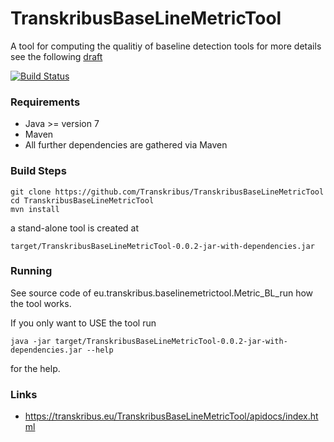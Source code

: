 # TranskribusBaseLineMetricTool
A tool for computing the qualitiy of baseline detection tools for more details see the following [draft](https://github.com/Transkribus/TranskribusBaseLineMetricTool/blob/master/line_metric_draft.pdf)

[![Build Status](http://dbis-halvar.uibk.ac.at/jenkins/buildStatus/icon?job=TranskribusBaseLineMetricTool)](http://dbis-halvar.uibk.ac.at/jenkins/job/TranskribusBaseLineMetricTool)

### Requirements
- Java >= version 7
- Maven
- All further dependencies are gathered via Maven

### Build Steps
```
git clone https://github.com/Transkribus/TranskribusBaseLineMetricTool
cd TranskribusBaseLineMetricTool
mvn install
```
a stand-alone tool is created at
```
target/TranskribusBaseLineMetricTool-0.0.2-jar-with-dependencies.jar
```
### Running
See source code of
eu.transkribus.baselinemetrictool.Metric_BL_run
how the tool works.

If you only want to USE the tool run
```
java -jar target/TranskribusBaseLineMetricTool-0.0.2-jar-with-dependencies.jar --help
```
for the help.

### Links
- https://transkribus.eu/TranskribusBaseLineMetricTool/apidocs/index.html
